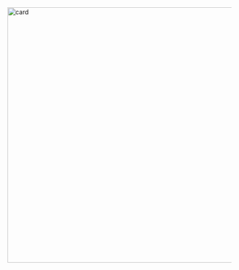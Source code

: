 <img width="2125" height="575" alt="card" src="https://github.com/user-attachments/assets/52049723-4cf4-4976-85bb-ffc96d944576" />
